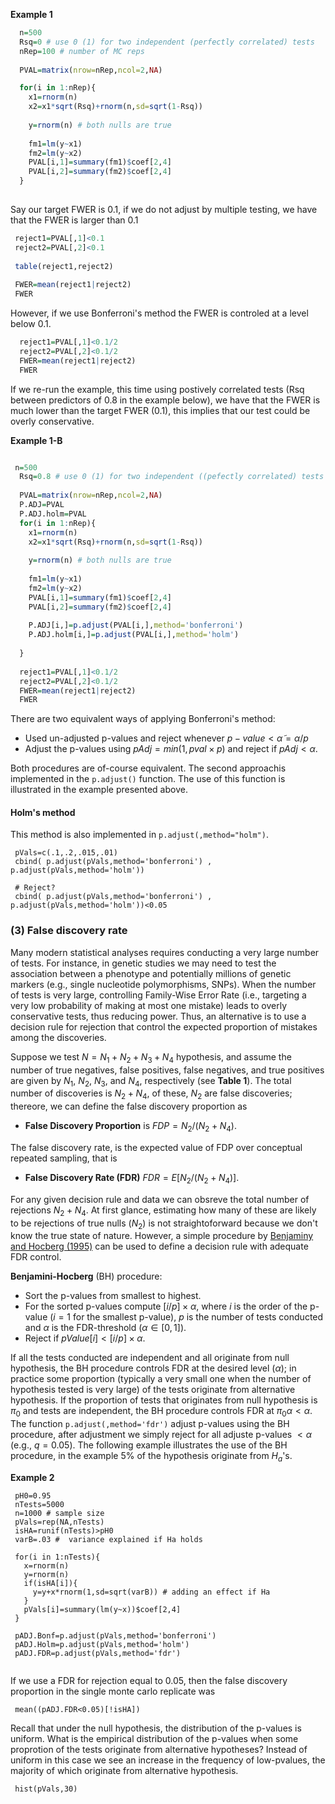 

**Example 1**

```r
  n=500
  Rsq=0 # use 0 (1) for two independent (perfectly correlated) tests
  nRep=100 # number of MC reps
  
  PVAL=matrix(nrow=nRep,ncol=2,NA)

  for(i in 1:nRep){
    x1=rnorm(n)
    x2=x1*sqrt(Rsq)+rnorm(n,sd=sqrt(1-Rsq))
    
    y=rnorm(n) # both nulls are true
    
    fm1=lm(y~x1)
    fm2=lm(y~x2)
    PVAL[i,1]=summary(fm1)$coef[2,4]
    PVAL[i,2]=summary(fm2)$coef[2,4]    
  }
  
```

Say our target FWER is 0.1, if we do not adjust by multiple testing, we have that the FWER is larger than 0.1

```r
 reject1=PVAL[,1]<0.1
 reject2=PVAL[,2]<0.1
 
 table(reject1,reject2)
 
 FWER=mean(reject1|reject2)
 FWER

```

However, if we use Bonferroni's method the FWER is controled at a level below 0.1.

```r
  reject1=PVAL[,1]<0.1/2
  reject2=PVAL[,2]<0.1/2
  FWER=mean(reject1|reject2)
  FWER
```

If we re-run the example, this time using postively correlated tests (Rsq between predictors of 0.8 in the example below), we have that the FWER is much lower than the target FWER (0.1), this implies that our test could be overly conservative.

**Example 1-B**

```r

 n=500
  Rsq=0.8 # use 0 (1) for two independent ((pefectly correlated) tests
  
  PVAL=matrix(nrow=nRep,ncol=2,NA)
  P.ADJ=PVAL
  P.ADJ.holm=PVAL
  for(i in 1:nRep){
    x1=rnorm(n)
    x2=x1*sqrt(Rsq)+rnorm(n,sd=sqrt(1-Rsq))
    
    y=rnorm(n) # both nulls are true
    
    fm1=lm(y~x1)
    fm2=lm(y~x2)
    PVAL[i,1]=summary(fm1)$coef[2,4]
    PVAL[i,2]=summary(fm2)$coef[2,4]    
    
    P.ADJ[i,]=p.adjust(PVAL[i,],method='bonferroni')
    P.ADJ.holm[i,]=p.adjust(PVAL[i,],method='holm')
  
  }
  
  reject1=PVAL[,1]<0.1/2
  reject2=PVAL[,2]<0.1/2
  FWER=mean(reject1|reject2)
  FWER
```

There are two equivalent ways of applying Bonferroni's method:

  - Used un-adjusted p-values and reject whenever $p-value < \tilde{\alpha}= \alpha/p$ 
  - Adjust the p-values using $pAdj=min(1,pval\times p)$ and reject if  $pAdj < \alpha$.
  
Both procedures are of-course equivalent. The second approachis implemented in the `p.adjust()` function. The use of this function is illustrated in the example presented above. 

#### Holm's method

This method is also implemented in `p.adjust(,method="holm")`.

```{r}
 pVals=c(.1,.2,.015,.01)
 cbind( p.adjust(pVals,method='bonferroni') , p.adjust(pVals,method='holm'))
 
 # Reject?
 cbind( p.adjust(pVals,method='bonferroni') , p.adjust(pVals,method='holm'))<0.05
```

### (3) False discovery rate

Many modern statistical analyses requires conducting a very large number of tests. For instance, in genetic studies we may need to test the association between a phenotype and potentially millions of genetic markers (e.g., single nucleotide polymorphisms, SNPs). When the number of tests is very large, controlling Family-Wise Error Rate (i.e., targeting a very low probability of making at most one mistake) leads to overly conservative tests, thus reducing power. Thus, an alternative is to use a decision rule for rejection that control the expected proportion of mistakes among the discoveries. 

Suppose we test $N=N_1+N_2+N_3+N_4$ hypothesis, and assume the number of true negatives, false positives, false negatives, and true positives are given by $N_1$, $N_2$, $N_3$, and $N_4$, respectively (see **Table 1**). The total number of discoveries is $N_2+N_4$, of these, $N_2$ are false discoveries; thereore, we can define the false discovery proportion as

 - **False Discovery Proportion** is $FDP=N_2/(N_2+N_4)$.
 
The false discovery rate, is the expected value of FDP over conceptual repeated sampling, that is

 - **False Discovery Rate (FDR)** $FDR=E[N_2/(N_2+N_4)]$.

For any given decision rule and data we can obsreve the total number of rejections $N_2+N_4$. At first glance, estimating how many of these are likely to be rejections of true nulls ($N_2$) is not straightoforward because we don't know the true state of nature. However, a simple procedure by [Benjaminy and Hocberg (1995)](https://www.jstor.org/stable/2346101?Search=yes&resultItemClick=true&searchText=Benjamini+Hochberg+1995&searchUri=%2Faction%2FdoBasicSearch%3FQuery%3DBenjamini%2BHochberg%2B1995%26sd%3D1995%26ed%3D1995&ab_segments=0%2Fbasic_SYC-5187_SYC-5188%2F5188&refreqid=fastly-default%3A02b3c43ecacbb777059bbf86c57b7e30&seq=1#metadata_info_tab_contents) can be used to define a decision rule with adequate FDR control.

**Benjamini-Hocberg** (BH) procedure:

 - Sort the p-values from smallest to highest.
 - For the sorted p-values compute $[i/p]\times \alpha$, where $i$ is the order of the p-value ($i=1$ for the smallest p-value), $p$ is the number of tests conducted and $\alpha$ is the FDR-threshold ($\alpha\in[0,1]$).
 - Reject if $pValue[i]<[i/p]\times \alpha$.
 
If all the tests conducted are independent and all originate from null hypothesis, the BH procedure controls FDR at the desired level ($\alpha$); in practice some proportion (typically a very small one when the number of hypothesis tested is very large) of the tests originate from alternative hypothesis. If the proportion of tests that originates from null hypothesis is $\pi_0$ and tests are independent, the BH procedure controls FDR at $\pi_0\alpha<\alpha$. The function `p.adjust(,method='fdr')` adjust p-values using the BH procedure, after adjustment we simply reject for all adjuste p-values $<\alpha$ (e.g., $q=0.05$). The following example illustrates the use of the BH procedure, in the example 5% of the hypothesis originate from $H_a$'s.
 
**Example 2**
 
```{r}
 pH0=0.95
 nTests=5000
 n=1000 # sample size
 pVals=rep(NA,nTests)
 isHA=runif(nTests)>pH0
 varB=.03 #  variance explained if Ha holds
 
 for(i in 1:nTests){
   x=rnorm(n)
   y=rnorm(n)
   if(isHA[i]){
     y=y+x*rnorm(1,sd=sqrt(varB)) # adding an effect if Ha
   }
   pVals[i]=summary(lm(y~x))$coef[2,4]
 }
 
 pADJ.Bonf=p.adjust(pVals,method='bonferroni')
 pADJ.Holm=p.adjust(pVals,method='holm')
 pADJ.FDR=p.adjust(pVals,method='fdr')
 
```

If we use a FDR for rejection equal to 0.05, then the false discovery proportion in the single monte carlo replicate was


```{r}
 mean((pADJ.FDR<0.05)[!isHA])
```

Recall that under the null hypothesis, the distribution of the p-values is uniform. What is the empirical distribution of the p-values when some proprotion of the tests originate from alternative hypotheses?  Instead of uniform in this case we see an increase in the frequency of low-pvalues, the majority of which originate from alternative hypothesis.



```{r}
 hist(pVals,30)
```

 
